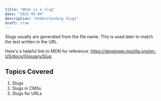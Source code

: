 ```yaml
---
title: "What is a slug"
date: "2021-05-04"
description: "Understanding Slugs"
draft: true
---
```


Slugs usually are generated from the file name. This is used later to match the text written in the URL.

Here's a helpful link to MDN for reference: https://developer.mozilla.org/en-US/docs/Glossary/Slug

## Topics Covered

1. Slugs
2. Slugs in CMSs
3. Slugs for URLs